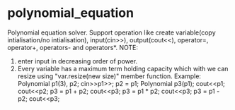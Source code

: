 # polynomial_equation
Polynomial equation solver. Support operation like create variable(copy intialisation/no intialisation), input(cin>>), output(cout<<), operator=, operator+, operators- and operators*.
NOTE: 
1. enter input in decreasing order of power.
2. Every variable has a maximum term holding capacity which with we can resize using "var.resize(new size)" member function. 
Example: Polynomial p1(3), p2;
         cin>>p1>>;
         p2 = p1;
         Polynomial p3(p1);
         cout<<p1;
         cout<<p2;
         p3 = p1 + p2;
         cout<<p3;
         p3 = p1 * p2;
         cout<<p3;
         p3 = p1 - p2;
         cout<<p3;
         
     


